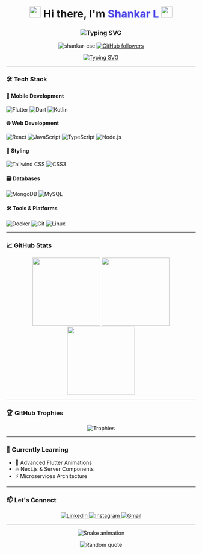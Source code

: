 <h1 align="center">
  <img src="https://emojis.slackmojis.com/emojis/images/1643514389/4753/sunglasses_rock.gif?1643514389" width="30"/>
  Hi there, I'm <span style="color: #4F46E5; text-shadow: 1px 1px 2px #A5B4FC">Shankar L</span> 
  <img src="https://emojis.slackmojis.com/emojis/images/1643514520/6003/meow_attention.png?1643514520" width="30"/>
</h1>

<h3 align="center">
  <img src="https://readme-typing-svg.herokuapp.com?font=Fira+Code&weight=600&size=22&duration=3000&pause=1000&color=10B981&center=true&vCenter=true&width=500&lines=Fullstack+Developer;Open-Source+Enthusiast;Problem+Solver;Tech+Explorer" alt="Typing SVG" />
</h3>

<p align="center">
  <img src="https://komarev.com/ghpvc/?username=shankar-cse&label=Profile+Views&color=8B5CF6&style=flat-square" alt="shankar-cse" />
  <a href="https://github.com/shankar-cse?tab=followers">
    <img src="https://img.shields.io/github/followers/shankar-cse?label=Followers&style=social" alt="GitHub followers">
  </a>
</p>

<div align="center">
  <a href="https://git.io/typing-svg">
    <img src="https://readme-typing-svg.herokuapp.com?font=Fira+Code&pause=1000&color=22D3EE&width=600&lines=Turning+ideas+into+code+and+code+into+experiences;Building+scalable+solutions+with+clean+architecture;Always+learning+something+new" alt="Typing SVG" />
  </a>
</div>

---

### 🛠️ Tech Stack

#### 📱 Mobile Development
![Flutter](https://img.shields.io/badge/Flutter-02569B?style=for-the-badge&logo=flutter&logoColor=white)
![Dart](https://img.shields.io/badge/Dart-0175C2?style=for-the-badge&logo=dart&logoColor=white)
![Kotlin](https://img.shields.io/badge/Kotlin-7F52FF?style=for-the-badge&logo=kotlin&logoColor=white)

#### 🌐 Web Development
![React](https://img.shields.io/badge/React-20232A?style=for-the-badge&logo=react&logoColor=61DAFB)
![JavaScript](https://img.shields.io/badge/JavaScript-F7DF1E?style=for-the-badge&logo=javascript&logoColor=black)
![TypeScript](https://img.shields.io/badge/TypeScript-3178C6?style=for-the-badge&logo=typescript&logoColor=white)
![Node.js](https://img.shields.io/badge/Node.js-339933?style=for-the-badge&logo=nodedotjs&logoColor=white)

#### 🎨 Styling
![Tailwind CSS](https://img.shields.io/badge/Tailwind_CSS-38B2AC?style=for-the-badge&logo=tailwind-css&logoColor=white)
![CSS3](https://img.shields.io/badge/CSS3-1572B6?style=for-the-badge&logo=css3&logoColor=white)

#### 🗃️ Databases
![MongoDB](https://img.shields.io/badge/MongoDB-47A248?style=for-the-badge&logo=mongodb&logoColor=white)
![MySQL](https://img.shields.io/badge/MySQL-4479A1?style=for-the-badge&logo=mysql&logoColor=white)

#### 🛠️ Tools & Platforms
![Docker](https://img.shields.io/badge/Docker-2496ED?style=for-the-badge&logo=docker&logoColor=white)
![Git](https://img.shields.io/badge/Git-F05032?style=for-the-badge&logo=git&logoColor=white)
![Linux](https://img.shields.io/badge/Linux-FCC624?style=for-the-badge&logo=linux&logoColor=black)

---

### 📈 GitHub Stats

<div align="center">
  <img height="180em" src="https://github-readme-stats.vercel.app/api?username=shankar-cse&show_icons=true&theme=nightowl&include_all_commits=true&count_private=true&hide_border=true&bg_color=0D1117"/>
  <img height="180em" src="https://github-readme-stats.vercel.app/api/top-langs/?username=shankar-cse&layout=compact&langs_count=8&theme=nightowl&hide_border=true&bg_color=0D1117"/>
</div>

<div align="center">
  <img height="180em" src="https://github-readme-streak-stats.herokuapp.com/?user=shankar-cse&theme=nightowl&hide_border=true&background=0D1117"/>
</div>

---

### 🏆 GitHub Trophies
<div align="center">
  <img src="https://github-profile-trophy.vercel.app/?username=shankar-cse&theme=onedark&no-frame=true&row=1&column=7" alt="Trophies" />
</div>

---

### 🌱 Currently Learning
- 🚀 Advanced Flutter Animations
- 🔥 Next.js & Server Components
- ⚡ Microservices Architecture

---

### 📫 Let's Connect
<p align="center">
  <a href="https://linkedin.com/in/shankar-l-ba3075328" target="_blank">
    <img src="https://img.shields.io/badge/LinkedIn-0077B5?style=for-the-badge&logo=linkedin&logoColor=white" alt="LinkedIn"/>
  </a>
  <a href="https://instagram.com/nukes_shankar" target="_blank">
    <img src="https://img.shields.io/badge/Instagram-E4405F?style=for-the-badge&logo=instagram&logoColor=white" alt="Instagram"/>
  </a>
  <a href="mailto:shankar.l5252@gmail.com" target="_blank">
    <img src="https://img.shields.io/badge/Gmail-D14836?style=for-the-badge&logo=gmail&logoColor=white" alt="Gmail"/>
  </a>
</p>

---

<div align="center">
  <img src="https://github.com/shankar-cse/shankar-cse/blob/output/github-contribution-grid-snake.svg" alt="Snake animation" />
</div>

<p align="center">
  <img src="https://quotes-github-readme.vercel.app/api?type=horizontal&theme=dark" alt="Random quote"/>
</p>
